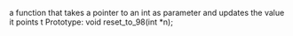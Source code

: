  a function that takes a pointer to an int as parameter and updates the value it points t
Prototype: void reset_to_98(int *n);
